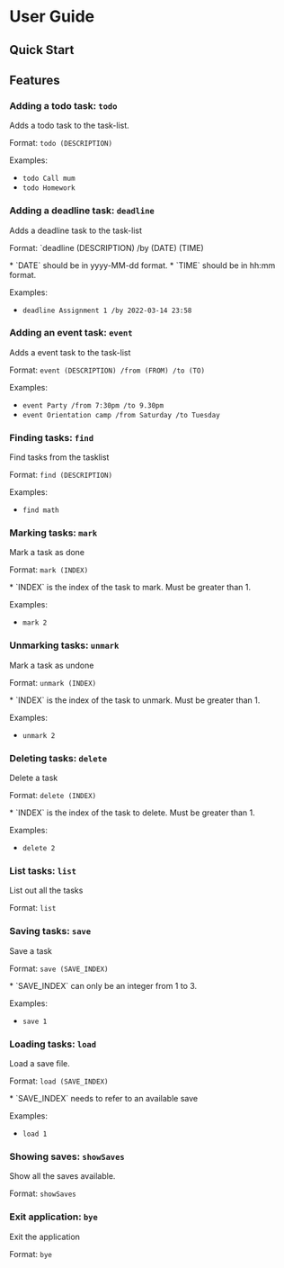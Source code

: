 # User Guide

## Quick Start

## Features

### Adding a todo task: `todo`

Adds a todo task to the task-list.

Format: `todo (DESCRIPTION)`

Examples:
* `todo Call mum`
* `todo Homework`

### Adding a deadline task: `deadline`

Adds a deadline task to the task-list

Format: `deadline (DESCRIPTION) /by (DATE) (TIME)

<p>
* `DATE` should be in yyyy-MM-dd format.
* `TIME` should be in hh:mm format.
</p>

Examples:
* `deadline Assignment 1 /by 2022-03-14 23:58`

### Adding an event task: `event`

Adds a event task to the task-list

Format: `event (DESCRIPTION) /from (FROM) /to (TO)`

Examples:
* `event Party /from 7:30pm /to 9.30pm`
* `event Orientation camp /from Saturday /to Tuesday`

### Finding tasks: `find`

Find tasks from the tasklist

Format: `find (DESCRIPTION)`

Examples:
* `find math`

### Marking tasks: `mark`

Mark a task as done

Format: `mark (INDEX)`

<p>
* `INDEX` is the index of the task to mark. Must be greater than 1.
</p>
  
Examples:
* `mark 2`

### Unmarking tasks: `unmark`

Mark a task as undone

Format: `unmark (INDEX)`

<p>
* `INDEX` is the index of the task to unmark. Must be greater than 1.
</p>
  
Examples:
* `unmark 2`

### Deleting tasks: `delete`

Delete a task

Format: `delete (INDEX)`

<p>
* `INDEX` is the index of the task to delete. Must be greater than 1.
</p>

Examples:
* `delete 2`

### List tasks: `list`

List out all the tasks

Format: `list`

### Saving tasks: `save`

Save a task

Format: `save (SAVE_INDEX)`

<p>
* `SAVE_INDEX` can only be an integer from 1 to 3.
</p>

Examples:
* `save 1`

### Loading tasks: `load`

Load a save file.

Format: `load (SAVE_INDEX)`

<p>
* `SAVE_INDEX` needs to refer to an available save
</p>

Examples:
* `load 1`

### Showing saves: `showSaves`

Show all the saves available.

Format: `showSaves`

### Exit application: `bye`

Exit the application

Format: `bye`

